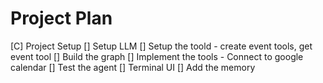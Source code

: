 # Project Plan

[C] Project Setup
[] Setup LLM
[] Setup the toold - create event tools, get event tool
[] Build the graph
[] Implement the tools - Connect to google calendar
[] Test the agent
[] Terminal UI
[] Add the memory
